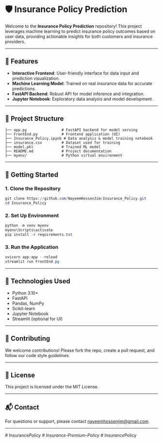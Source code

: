 # 🛡️ Insurance Policy Prediction

Welcome to the **Insurance Policy Prediction** repository! This project leverages machine learning to predict insurance policy outcomes based on user data, providing actionable insights for both customers and insurance providers.

---

## 🚀 Features
- **Interactive Frontend**: User-friendly interface for data input and prediction visualization.
- **Machine Learning Model**: Trained on real insurance data for accurate predictions.
- **FastAPI Backend**: Robust API for model inference and integration.
- **Jupyter Notebook**: Exploratory data analysis and model development.

---

## 📁 Project Structure
```
├── app.py                # FastAPI backend for model serving
├── FrontEnd.py           # Frontend application (UI)
├── Insurance_Policy.ipynb # Data analysis & model training notebook
├── insurance.csv         # Dataset used for training
├── model.pkl             # Trained ML model
├── README.md             # Project documentation
├── myenv/                # Python virtual environment
```

---

## 🏁 Getting Started

### 1. Clone the Repository
```powershell
git clone https://github.com/NayeemHossenJim/Insurance_Policy.git
cd Insurance_Policy
```

### 2. Set Up Environment
```powershell
python -m venv myenv
myenv\Scripts\activate
pip install -r requirements.txt
```

### 3. Run the Application
```powershell
uvicorn app:app --reload
streamlit run FrontEnd.py
```

---

## 🧠 Technologies Used
- Python 3.10+
- FastAPI
- Pandas, NumPy
- Scikit-learn
- Jupyter Notebook
- Streamlit (optional for UI)

---

## 🤝 Contributing
We welcome contributions! Please fork the repo, create a pull request, and follow our code style guidelines.

---

## 📄 License
This project is licensed under the MIT License.

---

## 📬 Contact
For questions or support, please contact [nayeemhossenjim@gmail.com](mailto:nayeemhossenjim@gmail.com).

---
#   I n s u r a n c e _ P o l i c y  
 #   I n s u r a n c e - P r e m i u m - P o l i c y  
 #   I n s u r a n c e _ P o l i c y  
 